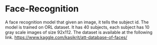 # Face-Recognition
A face recognition model that given an image, it tells the subject id. The model is trained on ORL dataset. It has 40 subjects, each subject has 10 gray scale images of size 92x112. The dataset is available at the following link. https://www.kaggle.com/kasikrit/att-database-of-faces/
